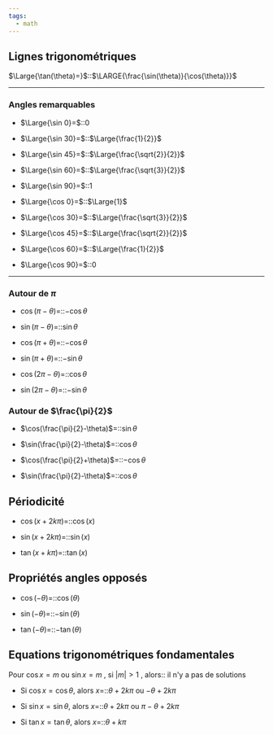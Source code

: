 ```yaml
---
tags:
  - math
---
```


## Lignes trigonométriques

$\Large{\tan(\theta)=}$::$\LARGE{\frac{\sin(\theta)}{\cos(\theta)}}$
<!--SR:!2023-09-14,1,223-->


---

### Angles remarquables

- $\Large{\sin 0}=$::$0$
<!--SR:!2023-09-16,3,263-->

- $\Large{\sin 30}=$::$\Large{\frac{1}{2}}$
<!--SR:!2023-09-22,11,250-->

- $\Large{\sin 45}=$::$\Large{\frac{\sqrt{2}}{2}}$
<!--SR:!2023-09-16,3,263-->

- $\Large{\sin 60}=$::$\Large{\frac{\sqrt{3}}{2}}$
<!--SR:!2023-09-16,3,263-->

- $\Large{\sin 90}=$::$1$
<!--SR:!2023-09-16,3,263-->

- $\Large{\cos 0}=$::$\Large{1}$
<!--SR:!2023-10-01,18,290-->

- $\Large{\cos 30}=$::$\Large{\frac{\sqrt{3}}{2}}$
<!--SR:!2023-09-16,3,263-->

- $\Large{\cos 45}=$::$\Large{\frac{\sqrt{2}}{2}}$
<!--SR:!2023-09-14,1,223-->

- $\Large{\cos 60}=$::$\Large{\frac{1}{2}}$
<!--SR:!2023-09-16,3,263-->

- $\Large{\cos 90}=$::$0$
<!--SR:!2023-09-30,17,290-->


---

### Autour de $\pi$
- $\cos(\pi-\theta)$=::$-\cos\theta$
<!--SR:!2023-09-14,1,223-->

- $\sin(\pi-\theta)$=::$\sin\theta$
<!--SR:!2023-09-16,3,263-->

- $\cos(\pi+\theta)$=::$-\cos\theta$
<!--SR:!2023-09-16,3,263-->

- $\sin(\pi+\theta)$=::$-\sin\theta$
<!--SR:!2023-09-16,3,263-->

- $\cos(2\pi-\theta)$=::$\cos\theta$
<!--SR:!2023-09-16,3,263-->

- $\sin(2\pi-\theta)$=::$-\sin\theta$
<!--SR:!2023-09-16,3,263-->


### Autour de $\frac{\pi}{2}$
- $\cos(\frac{\pi}{2}-\theta)$=::$\sin\theta$

- $\sin(\frac{\pi}{2}-\theta)$=::$\cos\theta$
<!--SR:!2023-09-18,5,230-->


- $\cos(\frac{\pi}{2}+\theta)$=::$-\cos\theta$
<!--SR:!2023-09-14,1,190-->

- $\sin(\frac{\pi}{2}-\theta)$=::$\cos\theta$
<!--SR:!2023-09-18,5,230-->


## Périodicité
- $\cos(x+2k\pi)=$::$\cos(x)$
<!--SR:!2023-09-14,1,223-->

- $\sin(x+2k\pi)=$::$\sin(x)$
<!--SR:!2023-09-16,3,263-->

- $\tan(x+k\pi)=$::$\tan(x)$
<!--SR:!2023-09-14,1,223-->

## Propriétés angles opposés
- $\cos(-\theta)=$::$\cos(\theta)$
<!--SR:!2023-09-16,3,263-->

- $\sin(-\theta)=$::$-\sin(\theta)$
<!--SR:!2023-09-14,1,223-->

- $\tan(-\theta)=$::$-\tan(\theta)$
<!--SR:!2023-09-21,10,250-->

## Equations trigonométriques fondamentales
Pour $\cos x=m$ ou $\sin x=m$ , si $|m|>1$ , alors:: il n'y a pas de solutions
<!--SR:!2023-09-19,6,246-->


- Si $\cos x=\cos\theta$, alors $x=$::$\theta+2k\pi$ ou $-\theta+2k\pi$
<!--SR:!2023-09-14,1,223-->

- Si $\sin x=\sin\theta$, alors $x=$::$\theta+2k\pi$ ou $\pi-\theta+2k\pi$
<!--SR:!2023-09-14,1,223-->

- Si $\tan x=\tan\theta$, alors $x=$::$\theta+k\pi$
<!--SR:!2023-09-14,1,223-->
